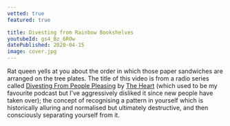 ```yaml
---
vetted: true
featured: true

title: Divesting from Rainbow Bookshelves
youtubeId: gs4_Bz_6ROw
datePublished: 2020-04-15
image: cover.jpg
---
```


Rat queen yells at you about the order in which those paper sandwiches are arranged on the tree plates. The title of this video is from a radio series called [Divesting From People Pleasing](https://www.theheartradio.org/divesting-from-people-pleasing) by [The Heart](https://www.theheartradio.org/) (which used to be my favourite podcast but I've aggressively disliked it since new people have taken over); the concept of recognising a pattern in yourself which is historically alluring and normalised but ultimately destructive, and then consciously separating yourself from it.
